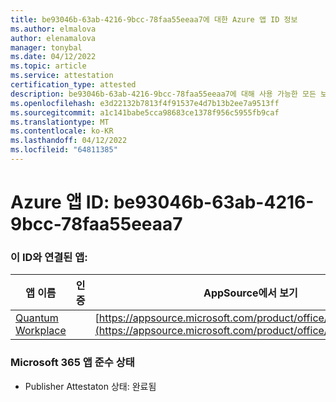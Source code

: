 ```yaml
---
title: be93046b-63ab-4216-9bcc-78faa55eeaa7에 대한 Azure 앱 ID 정보
ms.author: elmalova
author: elenamalova
manager: tonybal
ms.date: 04/12/2022
ms.topic: article
ms.service: attestation
certification_type: attested
description: be93046b-63ab-4216-9bcc-78faa55eeaa7에 대해 사용 가능한 모든 보안 및 규정 준수 정보입니다.
ms.openlocfilehash: e3d22132b7813f4f91537e4d7b13b2ee7a9513ff
ms.sourcegitcommit: a1c141babe5cca98683ce1378f956c5955fb9caf
ms.translationtype: MT
ms.contentlocale: ko-KR
ms.lasthandoff: 04/12/2022
ms.locfileid: "64811385"
---
```

# <a name="azure-app-id-be93046b-63ab-4216-9bcc-78faa55eeaa7"></a>Azure 앱 ID: be93046b-63ab-4216-9bcc-78faa55eeaa7


### <a name="apps-associated-with-this-id"></a>이 ID와 연결된 앱:
| **앱 이름** | **인증** | **AppSource에서 보기** |
|--------------|---------------|-----------------------|
| [Quantum Workplace](../forward/WA104381747.md) |  | [https://appsource.microsoft.com/product/office/WA104381747](https://appsource.microsoft.com/product/office/WA104381747) |

### <a name="microsoft-365-app-compliance-status"></a>Microsoft 365 앱 준수 상태
- Publisher Attestaton 상태: 완료됨
